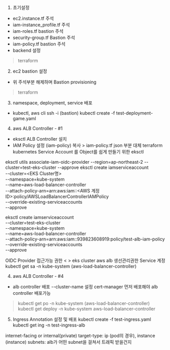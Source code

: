 1. 초기설정
- ec2.instance.tf 주석
- iam-instance_profile.tf 주석
- iam-roles.tf bastion 주석
- security-group.tf Bastion 주석
- iam-policy.tf bastion 주석
- backend 설정
>terraform

2. ec2 bastion 설정
- 위 주석부분 해제하며 Bastion provisioning
>terraform

3. namespace, deployment, service 배포
- kubectl, aws cli
ssh -i (bastion)
kubectl create -f test-deployment-game.yaml

4. aws ALB Controller - #1
- eksctl ALB Controller 설치
- IAM Policy 설정
(iam-policy) 복사 > iam-policy.tf json 부분 대체
terraform 
kubernetes Service Account 를 Object를 쉽게 만들기 위한 eksctl

eksctl utils associate-iam-oidc-provider --region=ap-northeast-2 --cluster=test-eks-cluster --approve
eksctl create iamserviceaccount \
--cluster=<EKS Cluster명> \
--namespace=kube-system \
--name=aws-load-balancer-controller \
--attach-policy-arn=arn:aws:iam::<AWS 계정ID>:policy/AWSLoadBalancerControllerIAMPolicy \
--override-existing-serviceaccounts \
--approve

eksctl create iamserviceaccount \
--cluster=test-eks-cluster \
--namespace=kube-system \
--name=aws-load-balancer-controller \
--attach-policy-arn=arn:aws:iam::939823608919:policy/test-alb-iam-policy \
--override-existing-serviceaccounts \
--approve

OIDC Provider 접근가능 권한 < > eks cluster aws alb 생선관리권한
Service 계정 
kubectl get sa -n kube-system (aws-load-balancer-controller)

4. aws ALB Controller - #4
- alb controller 배포
--cluster-name 설정
cert-manager 먼저 배포해야 alb controller 배포가능
> kubectl get po -n kube-system (aws-load-balancer-controller)
> kubectl get deploy -n kube-system aws-load-balancer-controller

5. Ingress Annotation 설정 및 배포
kubectl create -f test-ingress.yaml
kubectl get ing -n test-ingress-alb

internet-facing or internal(private)
target-type: ip (pod의 경우), instance (instance)
subnets: alb가 어떤 subnet을 걸쳐서 트래픽 받을건지